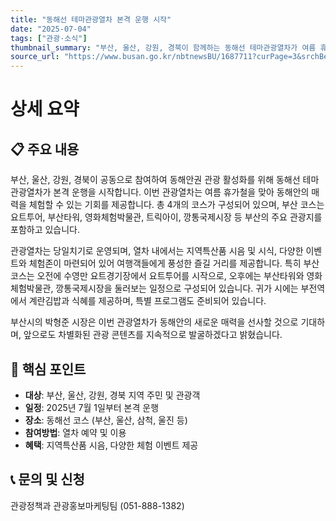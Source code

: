 ```yaml
---
title: "동해선 테마관광열차 본격 운행 시작"
date: "2025-07-04"
tags: ["관광·소식"]
thumbnail_summary: "부산, 울산, 강원, 경북이 함께하는 동해선 테마관광열차가 여름 휴가철을 맞아 본격 운행을 시작합니다."
source_url: "https://www.busan.go.kr/nbtnewsBU/1687711?curPage=3&srchBeginDt=&srchEndDt=&srchKey=&srchText="
---
```


# 상세 요약

## 📋 주요 내용
부산, 울산, 강원, 경북이 공동으로 참여하여 동해안권 관광 활성화를 위해 동해선 테마관광열차가 본격 운행을 시작합니다. 이번 관광열차는 여름 휴가철을 맞아 동해안의 매력을 체험할 수 있는 기회를 제공합니다. 총 4개의 코스가 구성되어 있으며, 부산 코스는 요트투어, 부산타워, 영화체험박물관, 트릭아이, 깡통국제시장 등 부산의 주요 관광지를 포함하고 있습니다.

관광열차는 당일치기로 운영되며, 열차 내에서는 지역특산품 시음 및 시식, 다양한 이벤트와 체험존이 마련되어 있어 여행객들에게 풍성한 즐길 거리를 제공합니다. 특히 부산 코스는 오전에 수영만 요트경기장에서 요트투어를 시작으로, 오후에는 부산타워와 영화체험박물관, 깡통국제시장을 둘러보는 일정으로 구성되어 있습니다. 귀가 시에는 부전역에서 계란김밥과 식혜를 제공하며, 특별 프로그램도 준비되어 있습니다.

부산시의 박형준 시장은 이번 관광열차가 동해안의 새로운 매력을 선사할 것으로 기대하며, 앞으로도 차별화된 관광 콘텐츠를 지속적으로 발굴하겠다고 밝혔습니다.

## 🎯 핵심 포인트
- **대상**: 부산, 울산, 강원, 경북 지역 주민 및 관광객
- **일정**: 2025년 7월 1일부터 본격 운행
- **장소**: 동해선 코스 (부산, 울산, 삼척, 울진 등)
- **참여방법**: 열차 예약 및 이용
- **혜택**: 지역특산품 시음, 다양한 체험 이벤트 제공

## 📞 문의 및 신청
관광정책과 관광홍보마케팅팀 (051-888-1382)